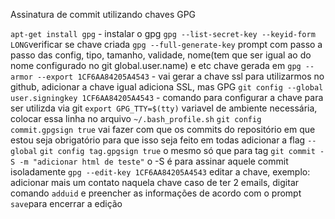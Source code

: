 Assinatura de commit utilizando chaves GPG

`apt-get install gpg` - instalar o gpg
`gpg --list-secret-key --keyid-form LONG`verificar se chave criada
`gpg --full-generate-key` prompt com passo a passo das config, tipo, tamanho, validade, nome(tem que ser igual ao do nome configurado no git global.user.name) e etc
chave gerada em
`gpg --armor --export 1CF6AA84205A4543` - vai gerar a chave ssl para utilizarmos no github, adicionar a chave igual adiciona SSL, mas GPG
`git config --global user.signingkey 1CF6AA84205A4543` - comando para configurar a chave para ser utilizda via git
`export GPG_TTY=$(tty)` variavel de ambiente necessária, colocar essa linha no arquivo `~/.bash_profile.sh`
`git config commit.gpgsign true` vai fazer com que os commits do repositório em que estou seja obrigatório para que isso seja feito em todas adicionar a flag `--global`
`git config tag.gpgsign true` o mesmo só que para tag
`git commit -S -m "adicionar html de teste"` o -S é para assinar aquele commit isoladamente
`gpg --edit-key 1CF6AA84205A4543` editar a chave, exemplo: adicionar mais um contato naquela chave caso de ter 2 emails, digitar comando `adduid` e preencher as informações de acordo com o prompt `save`para encerrar a edição